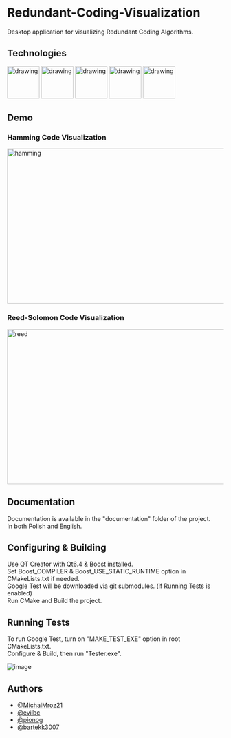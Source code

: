 # Redundant-Coding-Visualization
Desktop application for visualizing Redundant Coding Algorithms.

## Technologies

<img src="https://github.com/MichalMroz21/Redundant-Coding-Visualization/assets/125133223/f782c426-6b9d-4d09-8623-c731b5bd1829" alt="drawing" width="75"/>
<img src="https://github.com/MichalMroz21/Redundant-Coding-Visualization/assets/125133223/ad1d837d-99cf-4c01-9770-923532f50ce4" alt="drawing" width="75"/>
<img src="https://github.com/MichalMroz21/Redundant-Coding-Visualization/assets/125133223/64806fd9-9e9b-40fa-b43c-080922bb2279" alt="drawing" width="75"/>
<img src="https://github.com/MichalMroz21/Redundant-Coding-Visualization/assets/125133223/fc76fa58-56e3-48e7-8242-e3a295b127f7" alt="drawing" width="75"/>
<img src="https://github.com/MichalMroz21/Redundant-Coding-Visualization/assets/125133223/87cb231e-0d10-4dd5-8dd1-3b06cb9c896c" alt="drawing" width="75"/>

## Demo

### Hamming Code Visualization

<img src="https://github.com/MichalMroz21/Redundant-Coding-Visualization/assets/125133223/8dacd5a1-5d7b-485b-a1be-6fe053d6a378" alt="hamming" width="640" height="360"/>

### Reed-Solomon Code Visualization

<img src="https://github.com/MichalMroz21/Redundant-Coding-Visualization/assets/125133223/8404a0c7-fa9e-4244-a837-c4a0fb53645a" alt="reed" width="640" height="360"/>

## Documentation

Documentation is available in the "documentation" folder of the project. <br>
In both Polish and English.

## Configuring & Building

Use QT Creator with Qt6.4 & Boost installed. <br>
Set Boost_COMPILER & Boost_USE_STATIC_RUNTIME option in CMakeLists.txt if needed.<br>
Google Test will be downloaded via git submodules. (if Running Tests is enabled)<br>
Run CMake and Build the project.<br>

## Running Tests

To run Google Test, turn on "MAKE_TEST_EXE" option in root CMakeLists.txt.<br>
Configure & Build, then run "Tester.exe".

![image](https://github.com/MichalMroz21/Redundant-Coding-Visualization/assets/125133223/e0c4119e-be7b-4e28-ab43-e1381777dc56)

## Authors

- [@MichalMroz21](https://github.com/MichalMroz21)
- [@evilbc](https://github.com/evilbc)
- [@pionog](https://github.com/pionog)
- [@bartekk3007](https://github.com/bartekk3007)
